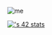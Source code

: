 
![me](https://github.com/NayrouzTarik/NayrouzTarik/assets/107729348/f8bcc420-f225-449d-90ab-12e929f29406)

[![<username>'s 42 stats](https://badge.mediaplus.ma/darkblue/<username>)](https://github.com/ntarik/badge42)
